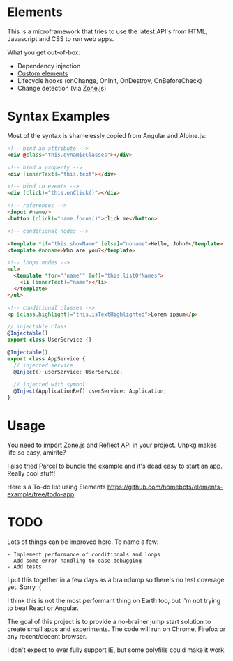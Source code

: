 # Elements

This is a microframework that tries to use the latest API's from HTML, Javascript and CSS to run web apps.

What you get out-of-box:

- Dependency injection
- [Custom elements](https://developers.google.com/web/fundamentals/web-components/customelements)
- Lifecycle hooks (onChange, OnInit, OnDestroy, OnBeforeCheck)
- Change detection (via [Zone.js](https://www.npmjs.com/package/zone.js))

# Syntax Examples

Most of the syntax is shamelessly copied from Angular and Alpine.js:

```html
<!-- bind an attribute -->
<div @class="this.dynamicClasses"></div>

<!-- bind a property -->
<div [innerText]="this.text"></div>

<!-- bind to events -->
<div (click)="this.onClick()"></div>

<!-- references -->
<input #name/>
<button (click)="name.focus()">click me</button>

<!-- conditional nodes -->

<template *if="this.showName" [else]="noname">Hello, John!</template>
<template #noname>Who are you?</template>

<!-- loops nodes -->
<ul>
  <template *for="'name'" [of]="this.listOfNames">
    <li [innerText]="name"></li>
  </template>
</ul>

<!-- conditional classes -->
<p [class.highlight]="this.isTextHighlighted">Lorem ipsum</p>

```

```typescript
// injectable class
@Injectable()
export class UserService {}

@Injectable()
export class AppService {
  // injected service
  @Inject() userService: UserService;
  
  // injected with symbol
  @Inject(ApplicationRef) userService: Application;
}

```

# Usage

You need to import [Zone.js](https://www.npmjs.com/package/zone.js) and [Reflect API](https://www.npmjs.com/package/reflect-metadata) in your project.
Unpkg makes life so easy, amirite?

I also tried [Parcel](https://parceljs.org) to bundle the example and it's dead easy to start an app. Really cool stuff!

Here's a To-do list using Elements https://github.com/homebots/elements-example/tree/todo-app

# TODO

Lots of things can be improved here.
To name a few:

```
- Implement performance of conditionals and loops
- Add some error handling to ease debugging
- Add tests
```

I put this together in a few days as a braindump so there's no test coverage yet. Sorry :(

I think this is not the most performant thing on Earth too, but I'm not trying to beat React or Angular.

The goal of this project is to provide a no-brainer jump start solution to create small apps and experiments.
The code will run on Chrome, Firefox or any recent/decent browser. 

I don't expect to ever fully support IE, but some polyfills could make it work.
